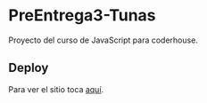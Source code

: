# PreEntrega3-Tunas
Proyecto del curso de JavaScript para coderhouse.
## Deploy
Para ver el sitio toca [aquí](https://tiarat2.github.io/PreEntrega3-Tunas/index.html).
